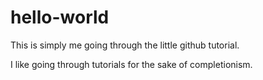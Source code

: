 # hello-world
This is simply me going through the little github tutorial.

I like going through tutorials for the sake of completionism.
